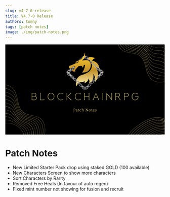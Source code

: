 ```yaml
---
slug: v4-7-0-release
title: V4.7-0 Release
authors: tomny
tags: [patch notes]
image: ./img/patch-notes.png
---
```

![Banner](./img/patch-notes.png)

# Patch Notes

- New Limited Starter Pack drop using staked GOLD (100 available)
- New Characters Screen to show more characters
- Sort Characters by Rarity
- Removed Free Heals (In favour of auto regen)
- Fixed mint number not showing for fusion and recruit
